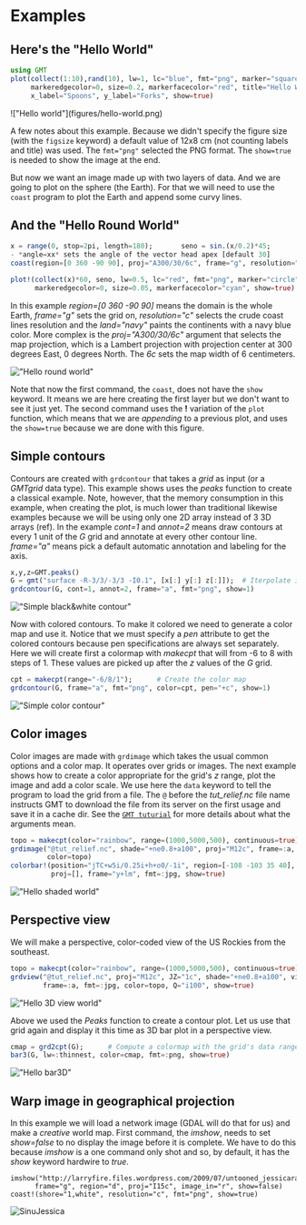 # Examples

## Here's the "Hello World"

```julia
using GMT
plot(collect(1:10),rand(10), lw=1, lc="blue", fmt="png", marker="square",
     markeredgecolor=0, size=0.2, markerfacecolor="red", title="Hello World",
     x_label="Spoons", y_label="Forks", show=true)
```

<div style="width:300px; height=200px">
!["Hello world"](figures/hello-world.png)
</div>

A few notes about this example. Because we didn't specify the figure size (with the ``figsize`` keyword) a default value of 12x8 cm (not counting labels and title) was used. The ``fmt="png"`` selected the
PNG format. The ``show=true`` is needed to show the image at the end.

But now we want an image made up with two layers of data. And we are going to plot on the sphere
(the Earth). For that we will need to use the ``coast`` program to plot the Earth and append
some curvy lines.

## And the "Hello Round World"

```julia
x = range(0, stop=2pi, length=180);       seno = sin.(x/0.2)*45;
- *angle=xx* sets the angle of the vector head apex [default 30]
coast(region=[0 360 -90 90], proj="A300/30/6c", frame="g", resolution="c", land="navy")

plot!(collect(x)*60, seno, lw=0.5, lc="red", fmt="png", marker="circle",
      markeredgecolor=0, size=0.05, markerfacecolor="cyan", show=true)
```

In this example *region=[0 360 -90 90]*  means the domain is the whole Earth, *frame="g"*
sets the grid on, *resolution="c"* selects the crude coast lines resolution and the 
*land="navy"* paints the continents with a navy blue color. More complex is the *proj="A300/30/6c"*
argument that selects the map projection, which is a Lambert projection with projection center
at 300 degrees East, 0 degrees North. The *6c* sets the map width of 6 centimeters.

!["Hello round world"](figures/hello-round-world.png)

Note that now the first command, the ``coast``, does not have the ``show`` keyword.
It means we are here creating the first layer but we don't want to see it just yet.
The second command uses the **!** variation of the ``plot`` function, which means
that we are *appending* to a previous plot, and uses the ``show=true`` because we
are done with this figure.

## Simple contours

Contours are created with ``grdcontour`` that takes a *grid* as input (or a *GMTgrid* data type).
This example shows uses the *peaks* function to create a classical example. Note, however, that the
memory consumption in this example, when creating the plot, is much lower than traditional likewise 
examples because we will be using only one 2D array instead of 3 3D arrays (ref). In the example
*cont=1* and *annot=2* means draw contours at every 1 unit of the *G* grid and annotate at every other
contour line. *frame="a"* means pick a default automatic annotation and labeling for the axis.

```julia
x,y,z=GMT.peaks()
G = gmt("surface -R-3/3/-3/3 -I0.1", [x[:] y[:] z[:]]);  # Iterpolate into a regular grid
grdcontour(G, cont=1, annot=2, frame="a", fmt="png", show=1)
```

!["Simple black&white contour"](figures/hello-bw-contour.png)

Now with colored contours. To make it colored we need to generate a color map and use it. Notice
that we must specify a *pen* attribute to get the colored contours because pen specifications
are always set separately. Here we will create first a colormap with *makecpt* that will from -6 to
8 with steps of 1. These values are picked up after the *z* values of the *G* grid. 

```julia
cpt = makecpt(range="-6/8/1");      # Create the color map
grdcontour(G, frame="a", fmt="png", color=cpt, pen="+c", show=1)
```

!["Simple color contour"](figures/hello-color-contour.png)

## Color images

Color images are made with ``grdimage`` which takes the usual common options and a color
map. It operates over grids or images. The next example shows how to create a color
appropriate for the grid's *z* range, plot the image and add a color scale. We use here
the ``data`` keyword to tell the program to load the grid from a file. The ``@`` before
the *tut_relief.nc* file name instructs GMT to download the file from its server on the
first usage and save it in a cache dir. See the [`GMT tuturial`](http://gmt.soest.hawaii.edu/doc/latest/GMT_Tutorial.html#color-images)
for more details about what the arguments mean.

```julia
topo = makecpt(color="rainbow", range=(1000,5000,500), continuous=true);
grdimage("@tut_relief.nc", shade="+ne0.8+a100", proj="M12c", frame=:a,
         color=topo)
colorbar!(position="jTC+w5i/0.25i+h+o0/-1i", region=[-108 -103 35 40], color=topo,
          proj=[], frame="y+lm", fmt=:jpg, show=true)
```

!["Hello shaded world"](figures/hello-shaded-world.jpg)

## Perspective view

We will make a perspective, color-coded view of the US Rockies from the southeast.


```julia
topo = makecpt(color="rainbow", range=(1000,5000,500), continuous=true);
grdview("@tut_relief.nc", proj="M12c", JZ="1c", shade="+ne0.8+a100", view=(135,30),
        frame=:a, fmt=:jpg, color=topo, Q="i100", show=true)
```

!["Hello 3D view world"](figures/hello-view-world.jpg)

Above we used the *Peaks* function to create a contour plot. Let us use that grid again and
display it this time as 3D bar plot in a perspective view. 

```julia
cmap = grd2cpt(G);      # Compute a colormap with the grid's data range
bar3(G, lw=:thinnest, color=cmap, fmt=:png, show=true)
```

!["Hello bar3D"](figures/bar3-peaks.png)


## Warp image in geographical projection

In this example we will load a network image (GDAL will do that for us) and make a
*creative* world map. First command, the *imshow*, needs to set *show=false* to no display
the image before it is complete. We have to do this because *imshow* is a one command
only shot and so, by default, it has the *show* keyword hardwire to *true*.

    imshow("http://larryfire.files.wordpress.com/2009/07/untooned_jessicarabbit.jpg",
          frame="g", region="d", proj="I15c", image_in="r", show=false)
    coast!(shore="1,white", resolution="c", fmt="png", show=true)

![SinuJessica](http://w3.ualg.pt/~jluis/jessy.png)
